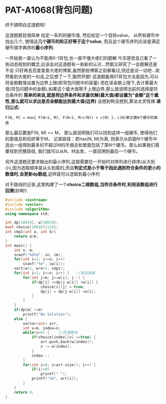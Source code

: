 # PAT-A1068(背包问题)



终于搞明白这道题啦!
<!--more-->

这道题题目很简单
给定一系列的硬币值, 然后给定一个目标value， 从所有硬币中找出几个, 使得这**几个硬币的和正好等于这个value**, 而且这个硬币序列应该是满足硬币值字典序的**最小序列**.

一开始我一直认为不能用0-1背包,也一直不懂大佬们的题解
今天感觉自己看了一些动态规划的概念,应该会对这道题有一些新的认识...然鹅又研究了一会题解还是不会
只好再去百度查查大佬的博客,虽然那些博客之前都看过,但还是试一试吧...突然看到大佬的一句话,之后想了一下,豁然开朗!
这道题能用01背包方法是因为,可以将金额数值设置为边界上限(即背包问题中的容量)
而在该金额上限下,去计算最大值(背包问题中的金额),如果这个最大值等于上限边界,那么就说明当前的选择是符合条件的
**简单的来说,就是将边界条件和求最优解(最大值)都设置为"金额"这个属性,那么就可以求出是否金额能达到最大值(边界)**
没想到鸭没想到,算法太灵性辣
**递归公式:**
```
F(N, M) = max{ F(N–1, M), F(N–1, M–c(N)) + c(N) }，c(N)表示第N个硬币的面值
```
那么最后要是F(N, M)  == M， 那么就说明我们可以找到这样一组硬币, 使得他们的面值总和恰好等于M。 
记录路径：若has(N, M)为真, 则表示从前面N个硬币中选出一组得到最多的不超过M的币值总和里面包括了第N个硬币。那么如果我们需要找到完整路径, 我们就可以从N、M出发，一直回溯到最后一个硬币。

另外这道题还要求输出的最小序列,这就需要在一开始时对序列进行排序(从大到小),因为选取顺序是从头到尾的,而且**判定式是小于等于因此遇到符合条件的更小的数值时,会更新dp数组**,这样就可以选取到最小序列

对于路线的记录,这里构建了一个**choice二维数组,当符合条件时,利用该数组进行回溯**(妙啊!)

```c++
#include <iostream>
#include <vector>
#include <algorithm>
using namespace std;

int dp[10010], w[10010];
bool choice[10010][110];
int cmp1(int a, int b){
    return a>b;
}
int main() {
    int n, m;
    scanf("%d%d", &n, &m);
    for(int i=1; i<=n; i++)
        scanf("%d", &w[i]);
    sort(w+1, w+n+1, cmp1);
    for(int i=1; i<=n; i++) {   //背包递推
        for(int j=m; j>=w[i]; j--) {
            if(dp[j] <=dp[j-w[i]] +w[i]) {
                choice[i][j] = true;
                dp[j] = dp[j-w[i]] +w[i];            
            }        
        }    
    }
    if(dp[m] !=m) 
        printf("No Solution");
    else {
        vector<int> arr;
        int v=m, index=n;
        while(v>0) {    //回溯路线
            if(choice[index][v] ==true) {
                arr.push_back(w[index]);
                v -= w[index];            
            }
            index--;        
        }
        for(int i=0; i<arr.size(); i++) {
            if(i!=0) 
                printf(" ");
            printf("%d", arr[i]);       
        }    
    }
    return 0;
}
```
